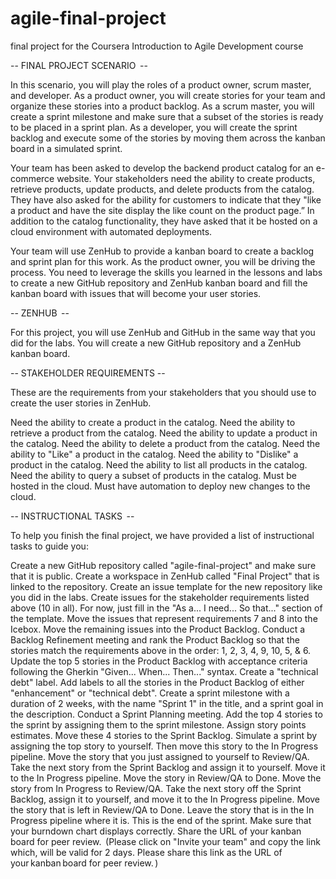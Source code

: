 # agile-final-project
final project for the Coursera Introduction to Agile Development course


-- FINAL PROJECT SCENARIO  --

In this scenario, you will play the roles of a product owner, scrum master, and developer. As a product owner, you will create stories for your team and organize these stories into a product backlog. As a scrum master, you will create a sprint milestone and make sure that a subset of the stories is ready to be placed in a sprint plan. As a developer, you will create the sprint backlog and execute some of the stories by moving them across the kanban board in a simulated sprint. 

Your team has been asked to develop the backend product catalog for an e-commerce website. Your stakeholders need the ability to create products, retrieve products, update products, and delete products from the catalog. They have also asked for the ability for customers to indicate that they "like a product and have the site display the like count on the product page.” In addition to the catalog functionality, they have asked that it be hosted on a cloud environment with automated deployments. 

Your team will use ZenHub to provide a kanban board to create a backlog and sprint plan for this work. As the product owner, you will be driving the process. You need to leverage the skills you learned in the lessons and labs to create a new GitHub repository and ZenHub kanban board and fill the kanban board with issues that will become your user stories. 

-- ZENHUB  --

For this project, you will use ZenHub and GitHub in the same way that you did for the labs. You will create a new GitHub repository and a ZenHub kanban board.  

-- STAKEHOLDER REQUIREMENTS --

These are the requirements from your stakeholders that you should use to create the user stories in ZenHub. 

Need the ability to create a product in the catalog. 
Need the ability to retrieve a product from the catalog. 
Need the ability to update a product in the catalog. 
Need the ability to delete a product from the catalog. 
Need the ability to "Like" a product in the catalog. 
Need the ability to "Dislike" a product in the catalog. 
Need the ability to list all products in the catalog. 
Need the ability to query a subset of products in the catalog. 
Must be hosted in the cloud. 
Must have automation to deploy new changes to the cloud. 


-- INSTRUCTIONAL TASKS  --

To help you finish the final project, we have provided a list of instructional tasks to guide you:  

Create a new GitHub repository called "agile-final-project" and make sure that it is public. 
Create a workspace in ZenHub called "Final Project" that is linked to the repository. 
Create an issue template for the new repository like you did in the labs. 
Create issues for the stakeholder requirements listed above (10 in all). For now, just fill in the "As a... I need... So that..." section of the template. 
Move the issues that represent requirements 7 and 8 into the Icebox. 
Move the remaining issues into the Product Backlog. 
Conduct a Backlog Refinement meeting and rank the Product Backlog so that the stories match the requirements above in the order: 1, 2, 3, 4, 9, 10, 5, & 6. 
Update the top 5 stories in the Product Backlog with acceptance criteria following the Gherkin "Given... When... Then..." syntax. 
Create a "technical debt" label. 
Add labels to all the stories in the Product Backlog of either "enhancement" or "technical debt". 
Create a sprint milestone with a duration of 2 weeks, with the name "Sprint 1" in the title, and a sprint goal in the description. 
Conduct a Sprint Planning meeting. Add the top 4 stories to the sprint by assigning them to the sprint milestone. Assign story points estimates.  Move these 4 stories to the Sprint Backlog. 
Simulate a sprint by assigning the top story to yourself. Then move this story to the In Progress pipeline. 
Move the story that you just assigned to yourself to Review/QA. Take the next story from the Sprint Backlog and assign it to yourself.  Move it to the In Progress pipeline. 
Move the story in Review/QA to Done. Move the story from In Progress to Review/QA. Take the next story off the Sprint Backlog, assign it to yourself, and move it to the In Progress pipeline. 
Move the story that is left in Review/QA to Done. Leave the story that is in the In Progress pipeline where it is. This is the end of the sprint. 
Make sure that your burndown chart displays correctly.
Share the URL of your kanban board for peer review.  (Please click on "Invite your team" and copy the link which, will be valid for 2 days. Please share this link as the URL of your kanban board for peer review. )
